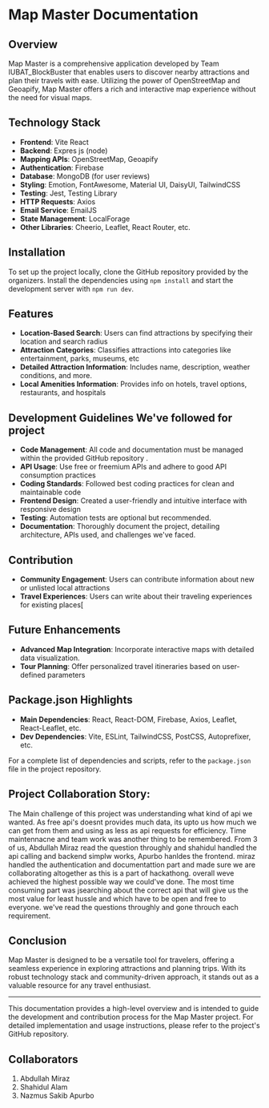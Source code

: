 # Map Master Documentation

## Overview
Map Master is a comprehensive application developed by Team IUBAT_BlockBuster that enables users to discover nearby attractions and plan their travels with ease. Utilizing the power of OpenStreetMap and Geoapify, Map Master offers a rich and interactive map experience without the need for visual maps.

## Technology Stack
- **Frontend**: Vite React
- **Backend**: Expres js (node)
- **Mapping APIs**: OpenStreetMap, Geoapify
- **Authentication**: Firebase
- **Database**: MongoDB (for user reviews)
- **Styling**: Emotion, FontAwesome, Material UI, DaisyUI, TailwindCSS
- **Testing**: Jest, Testing Library
- **HTTP Requests**: Axios
- **Email Service**: EmailJS
- **State Management**: LocalForage
- **Other Libraries**: Cheerio, Leaflet, React Router, etc.

## Installation
To set up the project locally, clone the GitHub repository provided by the organizers. Install the dependencies using `npm install` and start the development server with `npm run dev`.

## Features
- **Location-Based Search**: Users can find attractions by specifying their location and search radius 
- **Attraction Categories**: Classifies attractions into categories like entertainment, parks, museums, etc 
- **Detailed Attraction Information**: Includes name, description, weather conditions, and more.
- **Local Amenities Information**: Provides info on hotels, travel options, restaurants, and hospitals 

## Development Guidelines We've followed for project
- **Code Management**: All code and documentation must be managed within the provided GitHub repository .
- **API Usage**: Use free or freemium APIs and adhere to good API consumption practices 
- **Coding Standards**: Followed best coding practices for clean and maintainable code 
- **Frontend Design**: Created a user-friendly and intuitive interface with responsive design 
- **Testing**: Automation tests are optional but recommended.
- **Documentation**: Thoroughly document the project, detailing architecture, APIs used, and challenges we've faced.

## Contribution
- **Community Engagement**: Users can contribute information about new or unlisted local attractions 
- **Travel Experiences**: Users can write about their traveling experiences for existing places[ 

## Future Enhancements
- **Advanced Map Integration**: Incorporate interactive maps with detailed data visualization.
- **Tour Planning**: Offer personalized travel itineraries based on user-defined parameters 

## Package.json Highlights
- **Main Dependencies**: React, React-DOM, Firebase, Axios, Leaflet, React-Leaflet, etc.
- **Dev Dependencies**: Vite, ESLint, TailwindCSS, PostCSS, Autoprefixer, etc.

For a complete list of dependencies and scripts, refer to the `package.json` file in the project repository.

## Project Collaboration Story:
The Main challenge of this project was understanding what kind of api we wanted. As free api's doesnt provides much data, its upto us how much we can get from them and using as less as api requests for efficiency. Time maintennacne and team work was another thing to be remembered. From 3 of us, Abdullah Miraz read the question throughly and shahidul handled the api calling and backend simplw works, Apurbo hanldes the frontend. miraz handled the authentication and documentattion part and made sure we are collaborating altogether as this is a part of hackathong. overall weve achieved the highest possible way we could've done. The most time consuming part was jsearching about the correct api that will give us the most value for least hussle and which have to be open and free to everyone. we've read the  questions throughly and gone throuch each requirement. 
## Conclusion
Map Master is designed to be a versatile tool for travelers, offering a seamless experience in exploring attractions and planning trips. With its robust technology stack and community-driven approach, it stands out as a valuable resource for any travel enthusiast.

---

This documentation provides a high-level overview and is intended to guide the development and contribution process for the Map Master project. For detailed implementation and usage instructions, please refer to the project's GitHub repository.

## Collaborators
1. Abdullah Miraz
2. Shahidul Alam
3. Nazmus Sakib Apurbo
